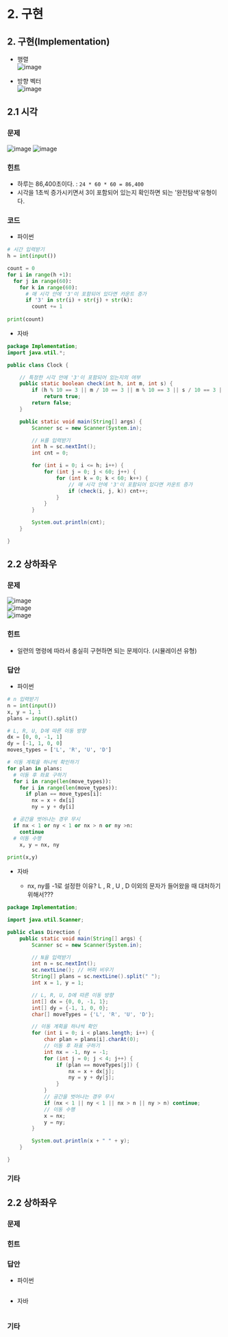 # 2. 구현

## 2. 구현(Implementation)
- 행렬 <br>
![image](https://user-images.githubusercontent.com/66978721/102961725-6460b580-4528-11eb-9569-4713447e051a.png)

- 방향 벡터 <br>
![image](https://user-images.githubusercontent.com/66978721/102961941-04b6da00-4529-11eb-90a2-b12fbc730c28.png)


## 2.1 시각

### 문제
![image](https://user-images.githubusercontent.com/66978721/102960533-7db43280-4525-11eb-8151-c3f2dc28da52.png)
![image](https://user-images.githubusercontent.com/66978721/102960655-bfdd7400-4525-11eb-8eb1-7978d79de2b6.png)

### 힌트
- 하루는 86,400초이다. : `24 * 60 * 60 = 86,400`
- 시각을 1초씩 증가시키면서 3이 포함되어 있는지 확인하면 되는 '완전탐색'유형이다.

### 코드 

- 파이썬

```python
# 시간 입력받기
h = int(input())

count = 0
for i in range(h +1):
  for j in range(60):
    for k in range(60):
      # 매 시각 안에 '3'이 포함되어 있다면 카운트 증가
      if '3' in str(i) + str(j) + str(k):
        count += 1
        
print(count)
```


- 자바

```java
package Implementation;
import java.util.*;

public class Clock {

    // 특정한 시각 안에 '3'이 포함되어 있는지의 여부
    public static boolean check(int h, int m, int s) {
        if (h % 10 == 3 || m / 10 == 3 || m % 10 == 3 || s / 10 == 3 || s % 10 == 3)
            return true;
        return false;
    }

    public static void main(String[] args) {
        Scanner sc = new Scanner(System.in);

        // H를 입력받기 
        int h = sc.nextInt();
        int cnt = 0;

        for (int i = 0; i <= h; i++) {
            for (int j = 0; j < 60; j++) {
                for (int k = 0; k < 60; k++) {
                    // 매 시각 안에 '3'이 포함되어 있다면 카운트 증가
                    if (check(i, j, k)) cnt++;
                }
            }
        }

        System.out.println(cnt);
    }

}
```

## 2.2 상하좌우

### 문제

![image](https://user-images.githubusercontent.com/66978721/102964274-9117cb80-452e-11eb-9131-e57e89ae719d.png) <br>
![image](https://user-images.githubusercontent.com/66978721/102964375-cb816880-452e-11eb-97a4-78a921ca66d3.png) <br>
![image](https://user-images.githubusercontent.com/66978721/102964397-de943880-452e-11eb-902b-aae4a20f8ecc.png) <br>

### 힌트
- 일련의 명령에 따라서 충실히 구현하면 되는 문제이다. (시뮬레이션 유형)

### 답안
- 파이썬

```python
# n 입력받기
n = int(input())
x, y = 1, 1
plans = input().split()

# L, R, U, D에 따른 이동 방향
dx = [0, 0, -1, 1]
dy = [-1, 1, 0, 0]
moves_types = ['L', 'R', 'U', 'D']

# 이동 계획을 하나씩 확인하기
for plan in plans:
  # 이동 후 좌표 구하기
  for i in range(len(move_types)):
    for i in range(len(move_types)):
      if plan == move_types[i]:
        nx = x + dx[i]
        ny = y + dy[i]

  # 공간을 벗어나는 경우 무시
  if nx < 1 or ny < 1 or nx > n or ny >n:
    continue
  # 이동 수행
    x, y = nx, ny
    
print(x,y)
```

- 자바

  - nx, ny를 -1로 설정한 이유? L , R , U , D 이외의 문자가 들어왔을 때 대처하기 위해서???

```java
package Implementation;

import java.util.Scanner;

public class Direction {
	public static void main(String[] args) {
        Scanner sc = new Scanner(System.in);

        // N을 입력받기
        int n = sc.nextInt();
        sc.nextLine(); // 버퍼 비우기
        String[] plans = sc.nextLine().split(" ");
        int x = 1, y = 1;

        // L, R, U, D에 따른 이동 방향 
        int[] dx = {0, 0, -1, 1};
        int[] dy = {-1, 1, 0, 0};
        char[] moveTypes = {'L', 'R', 'U', 'D'};

        // 이동 계획을 하나씩 확인
        for (int i = 0; i < plans.length; i++) {
            char plan = plans[i].charAt(0);
            // 이동 후 좌표 구하기 
            int nx = -1, ny = -1;
            for (int j = 0; j < 4; j++) {
                if (plan == moveTypes[j]) {
                    nx = x + dx[j];
                    ny = y + dy[j];
                }
            }
            // 공간을 벗어나는 경우 무시 
            if (nx < 1 || ny < 1 || nx > n || ny > n) continue;
            // 이동 수행 
            x = nx;
            y = ny;
        }

        System.out.println(x + " " + y);
    }

}
```

### 기타








## 2.2 상하좌우

### 문제

### 힌트




### 답안
- 파이썬

```python
```

- 자바

```java
```

### 기타
